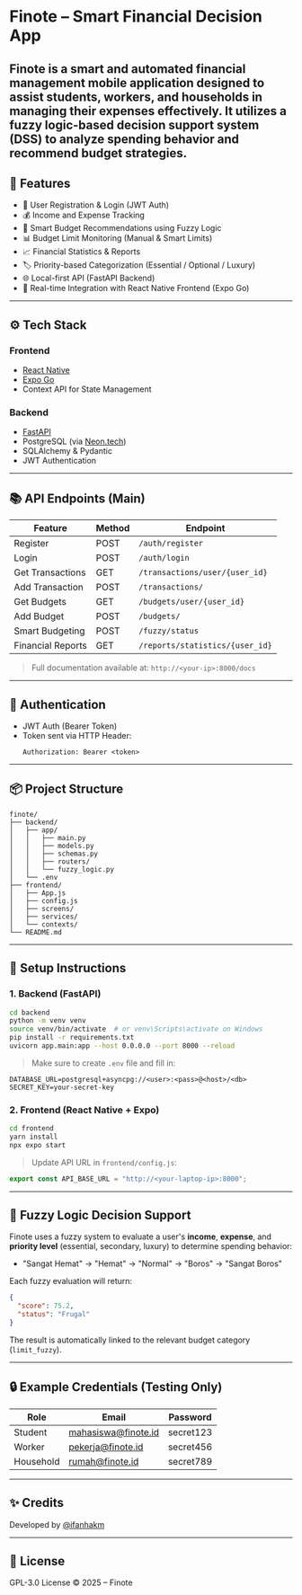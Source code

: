 # Finote – Smart Financial Decision App

**Finote** is a smart and automated financial management mobile application designed to assist students, workers, and households in managing their expenses effectively. It utilizes a fuzzy logic-based decision support system (DSS) to analyze spending behavior and recommend budget strategies.
---

## 📱 Features

- 🔐 User Registration & Login (JWT Auth)
- 💰 Income and Expense Tracking
- 🧠 Smart Budget Recommendations using Fuzzy Logic
- 📊 Budget Limit Monitoring (Manual & Smart Limits)
- 📈 Financial Statistics & Reports
- 🏷️ Priority-based Categorization (Essential / Optional / Luxury)
- 🌐 Local-first API (FastAPI Backend)
- 📡 Real-time Integration with React Native Frontend (Expo Go)

---

## ⚙️ Tech Stack

### Frontend
- [React Native](https://reactnative.dev/)
- [Expo Go](https://expo.dev/)
- Context API for State Management

### Backend
- [FastAPI](https://fastapi.tiangolo.com/)
- PostgreSQL (via [Neon.tech](https://neon.tech/))
- SQLAlchemy & Pydantic
- JWT Authentication

---

## 📚 API Endpoints (Main)

| Feature              | Method | Endpoint                          |
|----------------------|--------|-----------------------------------|
| Register             | POST   | `/auth/register`                 |
| Login                | POST   | `/auth/login`                    |
| Get Transactions     | GET    | `/transactions/user/{user_id}`  |
| Add Transaction      | POST   | `/transactions/`                |
| Get Budgets          | GET    | `/budgets/user/{user_id}`       |
| Add Budget           | POST   | `/budgets/`                     |
| Smart Budgeting      | POST   | `/fuzzy/status`                 |
| Financial Reports    | GET    | `/reports/statistics/{user_id}`|

> Full documentation available at: `http://<your-ip>:8000/docs`

---

## 🔐 Authentication

- JWT Auth (Bearer Token)
- Token sent via HTTP Header:
  ```http
  Authorization: Bearer <token>

---

## 📦 Project Structure

```
finote/
├── backend/
│   ├── app/
│   │   ├── main.py
│   │   ├── models.py
│   │   ├── schemas.py
│   │   ├── routers/
│   │   └── fuzzy_logic.py
│   └── .env
├── frontend/
│   ├── App.js
│   ├── config.js
│   ├── screens/
│   ├── services/
│   └── contexts/
└── README.md
```

---

## 🔧 Setup Instructions

### 1. Backend (FastAPI)

```bash
cd backend
python -m venv venv
source venv/bin/activate  # or venv\Scripts\activate on Windows
pip install -r requirements.txt
uvicorn app.main:app --host 0.0.0.0 --port 8000 --reload
```

> Make sure to create `.env` file and fill in:

```env
DATABASE_URL=postgresql+asyncpg://<user>:<pass>@<host>/<db>
SECRET_KEY=your-secret-key
```

### 2. Frontend (React Native + Expo)

```bash
cd frontend
yarn install
npx expo start
```

> Update API URL in `frontend/config.js`:

```js
export const API_BASE_URL = "http://<your-laptop-ip>:8000";
```

---

## 🧠 Fuzzy Logic Decision Support

Finote uses a fuzzy system to evaluate a user's **income**, **expense**, and **priority level** (essential, secondary, luxury) to determine spending behavior:

* "Sangat Hemat" → "Hemat" → "Normal" → "Boros" → "Sangat Boros"

Each fuzzy evaluation will return:

```json
{
  "score": 75.2,
  "status": "Frugal"
}
```

The result is automatically linked to the relevant budget category (`limit_fuzzy`).

---

## 🔒 Example Credentials (Testing Only)

| Role      | Email                                             | Password  |
| --------- | ------------------------------------------------- | --------- |
| Student   | [mahasiswa@finote.id](mailto:mahasiswa@finote.id) | secret123 |
| Worker    | [pekerja@finote.id](mailto:pekerja@finote.id)     | secret456 |
| Household | [rumah@finote.id](mailto:rumah@finote.id)         | secret789 |

---

## ✨ Credits

Developed by [@ifanhakm](https://github.com/ifanhakm)

---

## 📄 License

GPL-3.0 License © 2025 – Finote
